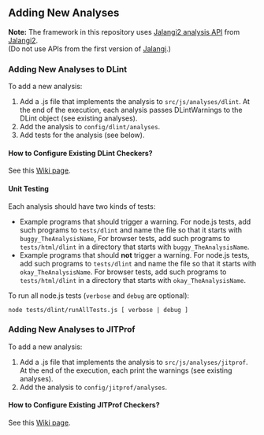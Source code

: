 Adding New Analyses
--------------------

**Note:** The framework in this repository uses [Jalangi2 analysis API](https://github.com/Samsung/jalangi2/blob/master/docs/analysis.md) from [Jalangi2](https://github.com/Samsung/jalangi2).  
(Do not use APIs from the first version of [Jalangi](https://github.com/SRA-SiliconValley/jalangi).)

### Adding New Analyses to DLint
To add a new analysis:  
 1. Add a .js file that implements the analysis to ```src/js/analyses/dlint```. At the end of the execution, each analysis passes DLintWarnings to the DLint object (see existing analyses).  
 2. Add the analysis to ```config/dlint/analyses```.  
 3. Add tests for the analysis (see below).  

#### How to Configure Existing DLint Checkers?
See this [Wiki page](./Configuration#how-to-configure-dlint).

#### Unit Testing

Each analysis should have two kinds of tests:

  * Example programs that should trigger a warning. For node.js tests, add such programs to ```tests/dlint``` and name the file so that it starts with ```buggy_TheAnalysisName```, For browser tests, add such programs to ```tests/html/dlint``` in a directory that starts with ```buggy_TheAnalysisName```.  
  * Example programs that should **not** trigger a warning. For node.js tests, add such programs to ```tests/dlint``` and name the file so that it starts with ```okay_TheAnalysisName```. For browser tests, add such programs to ```tests/html/dlint``` in a directory that starts with ```okay_TheAnalysisName```.

To run all node.js tests (```verbose``` and ```debug``` are optional):
```
node tests/dlint/runAllTests.js [ verbose | debug ]
```

### Adding New Analyses to JITProf
To add a new analysis:  
 1. Add a .js file that implements the analysis to ```src/js/analyses/jitprof```. At the end of the execution, each print the warnings (see existing analyses).  
 2. Add the analysis to ```config/jitprof/analyses```.  

#### How to Configure Existing JITProf Checkers?
See this [Wiki page](./wiki/Configuration#how-to-configure-jitprof).